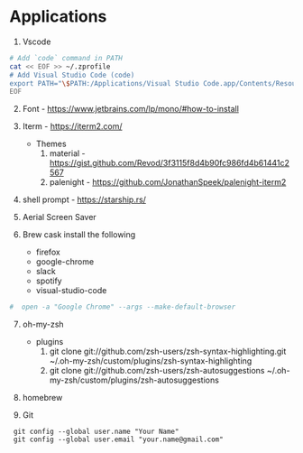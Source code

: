 # Applications

1. Vscode

```bash 
# Add `code` command in PATH
cat << EOF >> ~/.zprofile
# Add Visual Studio Code (code)
export PATH="\$PATH:/Applications/Visual Studio Code.app/Contents/Resources/app/bin"
EOF
``` 

2. Font - https://www.jetbrains.com/lp/mono/#how-to-install

3. Iterm - https://iterm2.com/
     - Themes 
        1. material - https://gist.github.com/Revod/3f3115f8d4b90fc986fd4b61441c2567
        2. palenight - https://github.com/JonathanSpeek/palenight-iterm2

4. shell prompt - https://starship.rs/

5. Aerial Screen Saver

6. Brew cask install the following
     - firefox
     - google-chrome 
     - slack
     - spotify
     - visual-studio-code

```bash
#  open -a "Google Chrome" --args --make-default-browser
```

7. oh-my-zsh
   - plugins
     1. git clone git://github.com/zsh-users/zsh-syntax-highlighting.git ~/.oh-my-zsh/custom/plugins/zsh-syntax-highlighting
     2. git clone git://github.com/zsh-users/zsh-autosuggestions ~/.oh-my-zsh/custom/plugins/zsh-autosuggestions

8. homebrew

9. Git
```
 git config --global user.name "Your Name"
 git config --global user.email "your.name@gmail.com"
